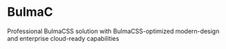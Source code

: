 # BulmaC
Professional BulmaCSS solution with BulmaCSS-optimized modern-design and enterprise cloud-ready capabilities
